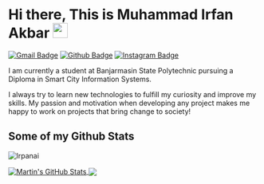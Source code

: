 # Hi there, This is Muhammad Irfan Akbar <img src="https://raw.githubusercontent.com/MartinHeinz/MartinHeinz/master/wave.gif" width="30px" height="30px" />

[![Gmail Badge](https://img.shields.io/badge/-muhammadirfnak@gmail.com-c14438?style=flat&logo=Gmail&logoColor=white&link=mailto:muhammadirfnak@gmail.com)](mailto:muhammadirfnak@gmail.com) 
[![Github Badge](https://img.shields.io/badge/-Irpanai-grey?style=flat&logo=github&logoColor=white&link=https://github.com/Irpanai/)](https://www.github.com/Irpanai/) 
[![Instagram Badge](https://img.shields.io/badge/-irpanai_-purple?style=flat&logo=instagram&logoColor=white&link=https://instagram.com/irpanai_/)](https://www.instagram.com/irpanai_/) <p align='left'>I am currently a student at Banjarmasin State Polytechnic pursuing a Diploma in Smart City Information Systems.

I always try to learn new technologies to fulfill my curiosity and improve my skills. My passion and motivation when developing any project makes me happy to work on projects that bring change to society!</p>
## Some of my Github Stats
<p align=left> <img src=https://komarev.com/ghpvc/?username=Irpanai alt=Irpanai /> </p>

<a href="https://github.com/Irpanai/Irpanai">
  <img align="center" src="https://github-readme-stats.vercel.app/api?username=Irpanai&show_icons=true&line_height=27&count_private=true&title_color=ffffff&text_color=c9cacc&icon_color=2bbc8a&bg_color=1d1f21" alt="Martin's GitHub Stats" />
</a>

<a href="https://github.com/Irpanai/Irpanai">
  <img align="center" src="https://github-readme-stats.vercel.app/api/top-langs/?username=Irpanai&hide=java,html,tex&title_color=ffffff&text_color=c9cacc&icon_color=2bbc8a&bg_color=1d1f21&langs_count=3"/>
</a>
